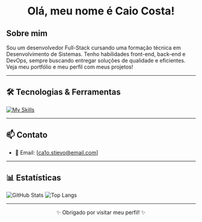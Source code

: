 <h1 align="center">Olá, meu nome é Caio Costa!</h1>

## Sobre mim

Sou um desenvolvedor Full-Stack cursando uma formação técnica em Desenvolvimento de Sistemas. Tenho habilidades front-end, back-end e DevOps, sempre buscando entregar soluções de qualidade e eficientes. Veja meu portfólio e meu perfil com meus projetos!

---

## 🛠️ Tecnologias & Ferramentas

[![My Skills](https://skillicons.dev/icons?i=html,css,js,php,cs,windows,linux,react,mysql,photoshop)](https://skillicons.dev)

---

## 📫 Contato

- 📧 Email: [ca1o.stievo@email.com]
<!--  /- 💼 LinkedIn: [linkedin.com/in/seu-usuario](https://linkedin.com/in/seu-usuario)
- 🌐 Portfólio: [seusite.com.br](https://seusite.com.br) *(se tiver)* -->

---

## 📊 Estatísticas

![GitHub Stats](https://github-readme-stats.vercel.app/api?username=CaioCosta2JZ&show_icons=true&theme=dracula)
![Top Langs](https://github-readme-stats.vercel.app/api/top-langs/?username=CaioCosta2JZ&layout=compact&theme=dracula)

---

<p align="center">✨ Obrigado por visitar meu perfil! ✨</p>
